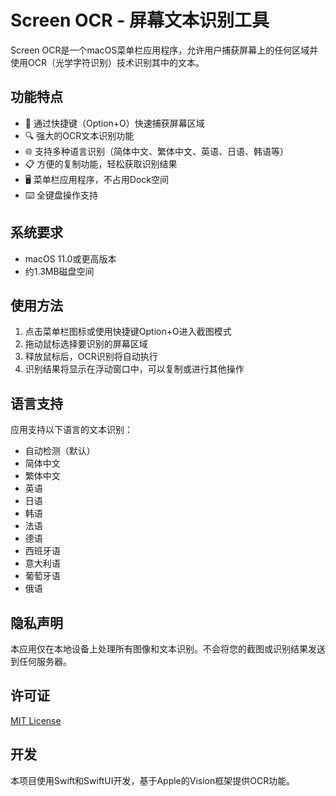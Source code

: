 # Screen OCR - 屏幕文本识别工具

Screen OCR是一个macOS菜单栏应用程序，允许用户捕获屏幕上的任何区域并使用OCR（光学字符识别）技术识别其中的文本。

## 功能特点

- 📸 通过快捷键（Option+O）快速捕获屏幕区域
- 🔍 强大的OCR文本识别功能
- 🌐 支持多种语言识别（简体中文、繁体中文、英语、日语、韩语等）
- 📋 方便的复制功能，轻松获取识别结果
- 🖥️ 菜单栏应用程序，不占用Dock空间
- ⌨️ 全键盘操作支持

## 系统要求

- macOS 11.0或更高版本
- 约1.3MB磁盘空间

## 使用方法

1. 点击菜单栏图标或使用快捷键Option+O进入截图模式
2. 拖动鼠标选择要识别的屏幕区域
3. 释放鼠标后，OCR识别将自动执行
4. 识别结果将显示在浮动窗口中，可以复制或进行其他操作

## 语言支持

应用支持以下语言的文本识别：
- 自动检测（默认）
- 简体中文
- 繁体中文
- 英语
- 日语
- 韩语
- 法语
- 德语
- 西班牙语
- 意大利语
- 葡萄牙语
- 俄语

## 隐私声明

本应用仅在本地设备上处理所有图像和文本识别。不会将您的截图或识别结果发送到任何服务器。

## 许可证

[MIT License](LICENSE)

## 开发

本项目使用Swift和SwiftUI开发，基于Apple的Vision框架提供OCR功能。 
